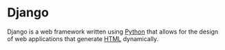 # Django







Django is a web framework written using [Python](/wiki/Python) that allows for the design of web applications that generate [HTML](/wiki/HTML) dynamically.